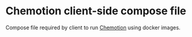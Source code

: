 # Chemotion client-side compose file

Compose file required by client to run [Chemotion](http://chemotion.net) using docker images.
